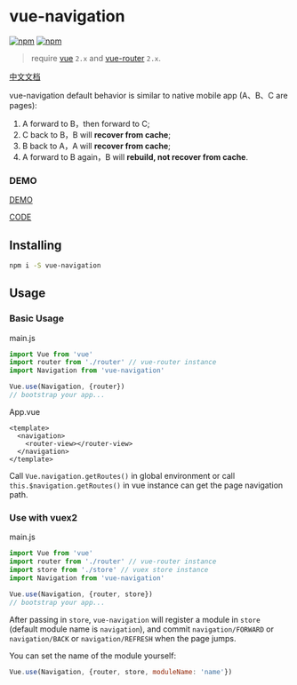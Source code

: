# vue-navigation

[![npm](https://img.shields.io/npm/v/vue-navigation.svg)](https://www.npmjs.com/package/vue-navigation)
[![npm](https://img.shields.io/npm/dm/vue-navigation.svg)](https://www.npmjs.com/package/vue-navigation)

> require [vue](https://github.com/vuejs/vue) `2.x` and [vue-router](https://github.com/vuejs/vue-router) `2.x`.

[中文文档](https://github.com/zack24q/vue-navigation/blob/master/README_CN.md)

vue-navigation default behavior is similar to native mobile app (A、B、C are pages):

1. A forward to B，then forward to C;
2. C back to B，B will **recover from cache**;
3. B back to A，A will **recover from cache**;
4. A forward to B again，B will **rebuild, not recover from cache**.

### DEMO

[DEMO](https://zack24q.github.io/vue-navigation/examples/)

[CODE](https://github.com/zack24q/vue-navigation/tree/master/examples)

## Installing

```bash
npm i -S vue-navigation
```

## Usage

### Basic Usage

main.js

```javascript
import Vue from 'vue'
import router from './router' // vue-router instance
import Navigation from 'vue-navigation'

Vue.use(Navigation, {router})
// bootstrap your app...
```
App.vue

```vue
<template>
  <navigation>
    <router-view></router-view>
  </navigation>
</template>
```

Call `Vue.navigation.getRoutes()` in global environment or call `this.$navigation.getRoutes()` in vue instance can get the page navigation path.

### Use with vuex2

main.js

```javascript
import Vue from 'vue'
import router from './router' // vue-router instance
import store from './store' // vuex store instance
import Navigation from 'vue-navigation'

Vue.use(Navigation, {router, store})
// bootstrap your app...
```

After passing in `store`, `vue-navigation` will register a module in `store` (default module name is `navigation`), and commit `navigation/FORWARD` or `navigation/BACK` or `navigation/REFRESH` when the page jumps.

You can set the name of the module yourself:

```javascript
Vue.use(Navigation, {router, store, moduleName: 'name'})
```
